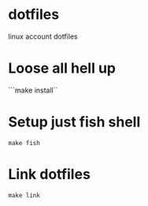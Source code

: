 dotfiles
========

linux account dotfiles

# Loose all hell up
```make install``

# Setup just fish shell
```make fish```

# Link dotfiles
```make link```

